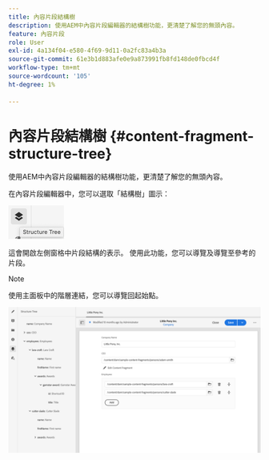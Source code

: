 ```yaml
---
title: 內容片段結構樹
description: 使用AEM中內容片段編輯器的結構樹功能，更清楚了解您的無頭內容。
feature: 內容片段
role: User
exl-id: 4a134f04-e580-4f69-9d11-0a2fc83a4b3a
source-git-commit: 61e3b1d883afe0e9a873991fb8fd148de0fbcd4f
workflow-type: tm+mt
source-wordcount: '105'
ht-degree: 1%

---
```


# 內容片段結構樹 {#content-fragment-structure-tree}

使用AEM中內容片段編輯器的結構樹功能，更清楚了解您的無頭內容。

在內容片段編輯器中，您可以選取「結構樹」圖示：

![內容片段結構樹](assets/cfm-structuretree-01.png)

這會開啟左側窗格中片段結構的表示。 使用此功能，您可以導覽及導覽至參考的片段。

>[!NOTE]
>
>使用主面板中的階層連結，您可以導覽回起始點。

![內容片段結構樹](assets/cfm-structuretree-02.png)
